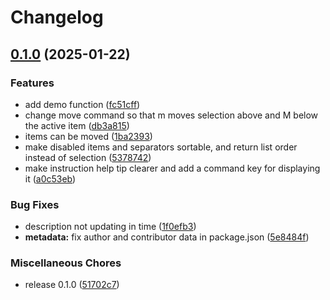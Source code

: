 # Changelog

## [0.1.0](https://github.com/jariikonen/inquirer-reorder-list/compare/inquirer-reorder-list-v0.0.1...inquirer-reorder-list-v0.1.0) (2025-01-22)


### Features

* add demo function ([fc51cff](https://github.com/jariikonen/inquirer-reorder-list/commit/fc51cff6b14c49903d06b5866d2da2cd4d67862f))
* change move command so that m moves selection above and M below the active item ([db3a815](https://github.com/jariikonen/inquirer-reorder-list/commit/db3a815d188a81188cf308f4c1fe387b2df3c4c1))
* items can be moved ([1ba2393](https://github.com/jariikonen/inquirer-reorder-list/commit/1ba23932fa0783a0b0d39ca2c5cf24189b515d9e))
* make disabled items and separators sortable, and return list order instead of selection ([5378742](https://github.com/jariikonen/inquirer-reorder-list/commit/5378742e4968435db8474ad6c87ca3f705399832))
* make instruction help tip clearer and add a command key for displaying it ([a0c53eb](https://github.com/jariikonen/inquirer-reorder-list/commit/a0c53eb5b09070f3d3506f20c3df8eadc6664686))


### Bug Fixes

* description not updating in time ([1f0efb3](https://github.com/jariikonen/inquirer-reorder-list/commit/1f0efb327aaa424169a636bd9032d8f371e67a44))
* **metadata:** fix author and contributor data in package.json ([5e8484f](https://github.com/jariikonen/inquirer-reorder-list/commit/5e8484fb8e63f2959a51f48a6ec29b1973602d96))


### Miscellaneous Chores

* release 0.1.0 ([51702c7](https://github.com/jariikonen/inquirer-reorder-list/commit/51702c7d109a9ebcdd913ed329aa323c95b7d445))
